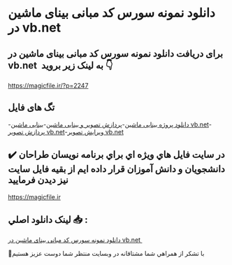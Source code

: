 # دانلود نمونه سورس کد مبانی بینای ماشین در vb.net 

## برای دریافت دانلود نمونه سورس کد مبانی بینای ماشین در vb.net  به لینک زیر بروید 👇

https://magicfile.ir/?p=2247

## تگ های فایل

-[دانلود پروژه بینایی ماشین](https://magicfile.ir/product/%d9%86%d9%85%d9%88%d9%86%d9%87%d8%b3%d9%88%d8%b1%d8%b3-%d9%88-%da%a9%d8%af-%d9%85%d8%a8%d8%a7%d9%86%db%8c-%d8%a8%db%8c%d9%86%d8%a7%db%8c-%d9%85%d8%a7%d8%b4%db%8c%d9%86-%d8%af%d8%b1-vb-net/)-[پردازش تصویر و بینایی ماشین](https://magicfile.ir/product/%d9%86%d9%85%d9%88%d9%86%d9%87%d8%b3%d9%88%d8%b1%d8%b3-%d9%88-%da%a9%d8%af-%d9%85%d8%a8%d8%a7%d9%86%db%8c-%d8%a8%db%8c%d9%86%d8%a7%db%8c-%d9%85%d8%a7%d8%b4%db%8c%d9%86-%d8%af%d8%b1-vb-net/)-[بینایی ماشین  vb.net](https://magicfile.ir/product/%d9%86%d9%85%d9%88%d9%86%d9%87%d8%b3%d9%88%d8%b1%d8%b3-%d9%88-%da%a9%d8%af-%d9%85%d8%a8%d8%a7%d9%86%db%8c-%d8%a8%db%8c%d9%86%d8%a7%db%8c-%d9%85%d8%a7%d8%b4%db%8c%d9%86-%d8%af%d8%b1-vb-net/)-[پردازش تصویر vb.net](https://magicfile.ir/product/%d9%86%d9%85%d9%88%d9%86%d9%87%d8%b3%d9%88%d8%b1%d8%b3-%d9%88-%da%a9%d8%af-%d9%85%d8%a8%d8%a7%d9%86%db%8c-%d8%a8%db%8c%d9%86%d8%a7%db%8c-%d9%85%d8%a7%d8%b4%db%8c%d9%86-%d8%af%d8%b1-vb-net/)-[ویرایش تصویر vb.net](https://magicfile.ir/product/%d9%86%d9%85%d9%88%d9%86%d9%87%d8%b3%d9%88%d8%b1%d8%b3-%d9%88-%da%a9%d8%af-%d9%85%d8%a8%d8%a7%d9%86%db%8c-%d8%a8%db%8c%d9%86%d8%a7%db%8c-%d9%85%d8%a7%d8%b4%db%8c%d9%86-%d8%af%d8%b1-vb-net/)

## ✔️ در سايت فايل هاي ويژه اي براي برنامه نويسان طراحان دانشجويان و دانش آموزان قرار داده ايم از بقيه فايل سايت نيز ديدن فرماييد

https://magicfile.ir


## لينک دانلود اصلي 📥 :

[دانلود نمونه سورس کد مبانی بینای ماشین در vb.net ](https://magicfile.ir/product/%d9%86%d9%85%d9%88%d9%86%d9%87%d8%b3%d9%88%d8%b1%d8%b3-%d9%88-%da%a9%d8%af-%d9%85%d8%a8%d8%a7%d9%86%db%8c-%d8%a8%db%8c%d9%86%d8%a7%db%8c-%d9%85%d8%a7%d8%b4%db%8c%d9%86-%d8%af%d8%b1-vb-net/) 


🙏با تشکر از همراهي شما مشتاقانه در وبسایت منتظر شما دوست عزیز هستیم

